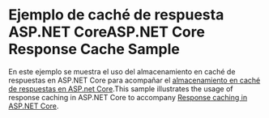# <a name="aspnet-core-response-cache-sample"></a><span data-ttu-id="28f98-101">Ejemplo de caché de respuesta ASP.NET Core</span><span class="sxs-lookup"><span data-stu-id="28f98-101">ASP.NET Core Response Cache Sample</span></span>

<span data-ttu-id="28f98-102">En este ejemplo se muestra el uso del almacenamiento en caché de respuestas en ASP.NET Core para acompañar el [almacenamiento en caché de respuestas en ASP.net Core](https://docs.microsoft.com/aspnet/core/performance/caching/response).</span><span class="sxs-lookup"><span data-stu-id="28f98-102">This sample illustrates the usage of response caching in ASP.NET Core to accompany [Response caching in ASP.NET Core](https://docs.microsoft.com/aspnet/core/performance/caching/response).</span></span>
